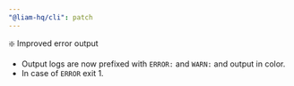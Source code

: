 ```yaml
---
"@liam-hq/cli": patch
---
```


:sparkle: Improved error output

- Output logs are now prefixed with `ERROR:` and `WARN:` and output in color.
- In case of `ERROR` exit 1.
